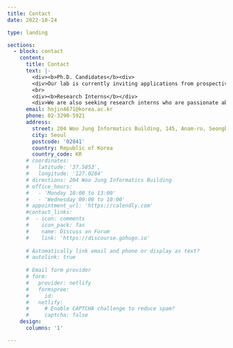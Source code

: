 ```yaml
---
title: Contact
date: 2022-10-24

type: landing

sections:
  - block: contact
    content:
      title: Contact
      text: |-
        <div><b>Ph.D. Candidates</b><div>
        <div>Our lab is currently inviting applications from prospective Ph.D. candidates, especially those with a background or keen interest in machine/deep learning, and an enthusiasm for exploring human visual perception and cognition. Selected candidates will have the unique chance to engage in deep neural network modeling, neuroimaging data analysis, and the design of a variety of psychological experiments. If you are interested in joining our team, please email your CV, a research statement, and what you aim to achieve during your time with us.</div>
        <br>
        <div><b>Research Interns</b></div>
        <div>We are also seeking research interns who are passionate about exploring the intersections of human and machine vision. This internship provides a unique opportunity not just for exploration in this interdisciplinary domain but also for offering a window into the Ph.D. journey with our team, providing students with a meaningful preview. If interested, please send an email with your CV and a summary of your research interests.</div>
      email: hojin4671@korea.ac.kr
      phone: 02-3290-5921
      address:
        street: 204 Woo Jung Informatics Building, 145, Anam-ro, Seongbuk-gu 
        city: Seoul
        postcode: '02841'
        country: Republic of Korea
        country_code: KR
      # coordinates:
      #   latitude: '37.5853', 
      #   longitude: '127.0284'
      # directions: 204 Woo Jung Informatics Building
      # office_hours:
      #   - 'Monday 10:00 to 13:00'
      #   - 'Wednesday 09:00 to 10:00'
      # appointment_url: 'https://calendly.com'
      #contact_links:
      #  - icon: comments
      #    icon_pack: fas
      #    name: Discuss on Forum
      #    link: 'https://discourse.gohugo.io'
    
      # Automatically link email and phone or display as text?
      # autolink: true
    
      # Email form provider
      # form:
      #   provider: netlify
      #   formspree:
      #     id:
      #   netlify:
      #     # Enable CAPTCHA challenge to reduce spam?
      #     captcha: false
    design:
      columns: '1'

---
```

